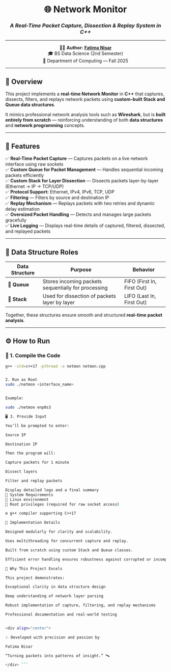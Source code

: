 <div align="center">

# 🌐 Network Monitor  
### _A Real-Time Packet Capture, Dissection & Replay System in C++_  

---

🧑‍💻 **Author:** [**Fatima Nisar**](#)  
🎓 BS Data Science (2nd Semester)  
🏫 Department of Computing — Fall 2025  

</div>

---

## 📘 Overview

This project implements a **real-time Network Monitor** in **C++** that captures, dissects, filters, and replays network packets using **custom-built Stack and Queue data structures**.  

It mimics professional network analysis tools such as **Wireshark**, but is **built entirely from scratch** — reinforcing understanding of both **data structures** and **network programming** concepts.

---

## 🧩 Features

✅ **Real-Time Packet Capture** — Captures packets on a live network interface using raw sockets  
✅ **Custom Queue for Packet Management** — Handles sequential incoming packets efficiently  
✅ **Custom Stack for Layer Dissection** — Dissects packets layer-by-layer (Ethernet → IP → TCP/UDP)  
✅ **Protocol Support:** Ethernet, IPv4, IPv6, TCP, UDP  
✅ **Filtering** — Filters by source and destination IP  
✅ **Replay Mechanism** — Replays packets with two retries and dynamic delay estimation  
✅ **Oversized Packet Handling** — Detects and manages large packets gracefully  
✅ **Live Logging** — Displays real-time details of captured, filtered, dissected, and replayed packets  

---

## 🧠 Data Structure Roles

| Data Structure | Purpose | Behavior |
|----------------|----------|-----------|
| 🧺 **Queue** | Stores incoming packets sequentially for processing | FIFO (First In, First Out) |
| 🧱 **Stack** | Used for dissection of packets layer by layer | LIFO (Last In, First Out) |

Together, these structures ensure smooth and structured **real-time packet analysis**.

---

## ⚙️ How to Run

### 🧩 1. Compile the Code
```bash
g++ -std=c++17 -pthread -o netmon netmon.cpp


2. Run as Root
sudo ./netmon <interface_name>


Example:

sudo ./netmon enp0s3

🖥️ 3. Provide Input

You’ll be prompted to enter:

Source IP

Destination IP

Then the program will:

Capture packets for 1 minute

Dissect layers

Filter and replay packets

Display detailed logs and a final summary
🧰 System Requirements
🐧 Linux environment
🔑 Root privileges (required for raw socket access)

⚙️ g++ compiler supporting C++17

🧮 Implementation Details

Designed modularly for clarity and scalability.

Uses multithreading for concurrent capture and replay.

Built from scratch using custom Stack and Queue classes.

Efficient error handling ensures robustness against corrupted or incomplete packets.

🌟 Why This Project Excels

This project demonstrates:

Exceptional clarity in data structure design

Deep understanding of network layer parsing

Robust implementation of capture, filtering, and replay mechanisms

Professional documentation and real-world testing


<div align="center">

✨ Developed with precision and passion by

Fatima Nisar

“Turning packets into patterns of insight.” 🛰️

</div> ```
